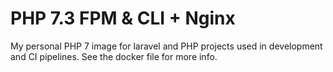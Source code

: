 PHP 7.3 FPM & CLI + Nginx
=========================

My personal PHP 7 image for laravel and PHP projects used in development and CI pipelines. See the docker file for more info.